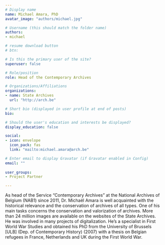 ```yaml
---
# Display name
name: Michael Amara, PhD
avatar_image: "authors/michael.jpg"

# Username (this should match the folder name)
authors:
- michael

# resume download button
# btn:

# Is this the primary user of the site?
superuser: false

# Role/position
role: Head of the Contemporary Archives

# Organizations/Affiliations
organizations:
- name: State Archives
  url: "http://arch.be"

# Short bio (displayed in user profile at end of posts)
bio: 

# Should the user's education and interests be displayed?
display_education: false

social:
- icon: envelope
  icon_pack: fas
  link: "mailto:michael.amara@arch.be"

# Enter email to display Gravatar (if Gravatar enabled in Config)
email: ""
  
user_groups:
- Project Partner

---
```


As head of the Service “Contemporary Archives” at the National Archives of Belgium (NAB1) since 2011, Dr. Michaël Amara is well acquainted with the historical relevance and the conservation of archives of all types. One of his main tasks concerns the conservation and valorization of archives. More than 24 million images are available on the websites of the State Archives. He was involved in many projects of digitalization. He’s a specialist in First World War Studies and obtained his PhD from the University of Brussels [ULB] (Dep. of Contemporary History) (2007) with a thesis on Belgian refugees in France, Netherlands and UK during the First World War.